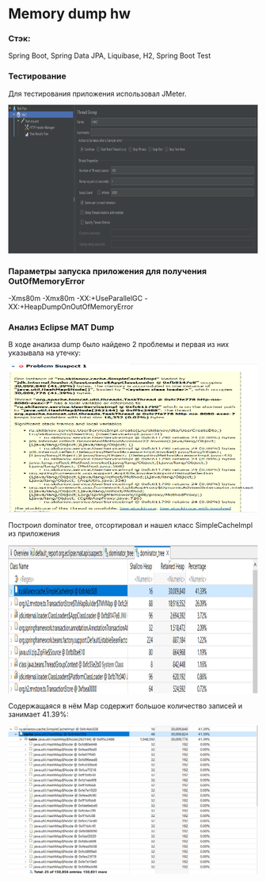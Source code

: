 # Memory dump hw

### Стэк:
Spring Boot, Spring Data JPA, Liquibase, H2, Spring Boot Test

### Тестирование
Для тестирования приложения использовал JMeter.

<img alt="img_5.png" height="300" src="img_5.png" width="600"/>

### Параметры запуска приложения для получения OutOfMemoryError
-Xms80m -Xmx80m -XX:+UseParallelGC -XX:+HeapDumpOnOutOfMemoryError

### Анализ Eclipse MAT Dump
В ходе анализа dump было найдено 2 проблемы и первая из них указывала на утечку:

<img alt="img.png" height="300" src="img.png" width="600"/>

Построил dominator tree, отсортировал и нашел класс SimpleCacheImpl из приложения

<img alt="img_1.png" height="300" src="img_1.png" width="600"/>

Содержащаяся в нём Map содержит большое количество записей и занимает 41.39%:

<img alt="img_2.png" height="300" src="img_2.png" width="600"/>
